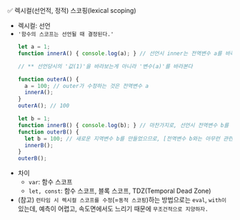 ✅ 렉시컬(선언적, 정적) 스코핑(lexical scoping)

* 렉시컬: 선언
* `'함수의 스코프는 선언될 때 결정된다.'`
  ```javascript
  let a = 1;
  function innerA() { console.log(a); } // 선언시 inner는 전역변수 a를 바라본다.
  
  // ** 선언당시의 '값(1)'을 바라보는게 아니라 '변수(a)'를 바라본다

  function outerA() {
    a = 100; // outer가 수정하는 것은 전역변수 a
    innerA();
  }
  outerA(); // 100

  let b = 1;
  function innerB() { console.log(b); } // 마찬가지로, 선언시 전역변수 b를 바라본다.
  function outerB() {
    let b = 100; // 새로운 지역변수 b를 만들었으므로, [전역변수 b와는 아무런 관련이 없다.]
    innerB();
  }
  outerB();
  ```
* 차이
  * `var`: 함수 스코프
  * `let, const`: 함수 스코프, 블록 스코프, TDZ(Temporal Dead Zone)
* (참고) `런타임 시 렉시컬 스코프를 수정`(=`동적 스코핑`)하는 방법으로는 `eval`, `with이` 있는데, 예측이 어렵고, 속도면에서도 느리기 때문에 `무조건적으로 지양하자.`
